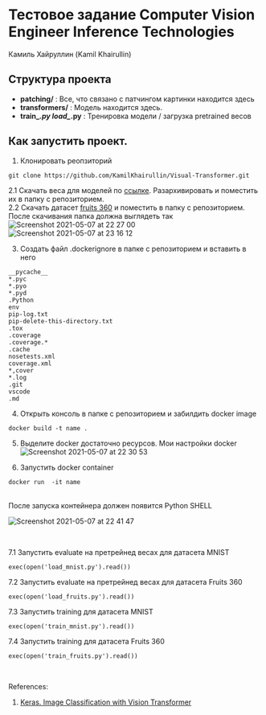# Тестовое задание Computer Vision Engineer Inference Technologies
Камиль Хайруллин (Kamil Khairullin)

## Структура проекта
- **patching/** : Все, что связано с патчингом картинки находится здесь
- **transformers/** : Модель находится здесь.
- **train_*.py load_*.py** : Тренировка модели / загрузка pretrained весов
## Как запустить проект.

1. Клонировать реопзиторий 
```
git clone https://github.com/KamilKhairullin/Visual-Transformer.git
```
2.1 Скачать веса для моделей по [ссылке](https://drive.google.com/file/d/1buYfAOxozvR_zi-Yyn-KmPhgzMJumuUl/view?usp=sharing). Разархивировать и поместить их в папку с репозиторием. <br/>
2.2 Скачать датасет [fruits 360](https://www.kaggle.com/moltean/fruits) и поместить в папку с репозиторием.
После скачивания папка должна выглядеть так <br/>
![Screenshot 2021-05-07 at 22 27 00](https://user-images.githubusercontent.com/54369751/117499113-6da46900-af83-11eb-926a-33379e22a774.png)
 <br/>
 ![Screenshot 2021-05-07 at 23 16 12](https://user-images.githubusercontent.com/54369751/117503850-3e452a80-af8a-11eb-9cc9-715a663ca732.png)
 <br/>

3. Создать файл .dockerignore в папке с репозиторием и вставить в него
```
__pycache__
*.pyc
*.pyo
*.pyd
.Python
env
pip-log.txt
pip-delete-this-directory.txt
.tox
.coverage
.coverage.*
.cache
nosetests.xml
coverage.xml
*,cover
*.log
.git
vscode
.md
```

4. Открыть консоль в папке с репозиторием и забилдить docker image
```
docker build -t name .
```

5. Выделите docker достаточно ресурсов. Мои настройки docker
![Screenshot 2021-05-07 at 22 30 53](https://user-images.githubusercontent.com/54369751/117499423-e3a8d000-af83-11eb-9ce3-b8275bda68da.png)

6. Запустить docker container
```
docker run  -it name
```
<br/>
После запуска контейнера должен появится Python SHELL <br/>

![Screenshot 2021-05-07 at 22 41 47](https://user-images.githubusercontent.com/54369751/117500513-6bdba500-af85-11eb-9def-0b2aceb99b7f.png)

<br/>

7.1 Запустить evaluate на претрейнед весах для датасета MNIST
```
exec(open('load_mnist.py').read())
```
7.2 Запустить evaluate на претрейнед весах для датасета Fruits 360
```
exec(open('load_fruits.py').read())
```
7.3 Запустить training для датасета MNIST
```
exec(open('train_mnist.py').read())
```
7.4 Запустить training для датасета Fruits 360
```
exec(open('train_fruits.py').read())
```
<br/>


References:

1. [Keras. Image Classification with Vision Transformer](https://keras.io/examples/vision/image_classification_with_vision_transformer/)
